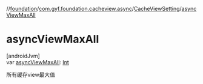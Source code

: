 //[foundation](../../../index.md)/[com.gyf.foundation.cacheview.async](../index.md)/[CacheViewSetting](index.md)/[asyncViewMaxAll](async-view-max-all.md)

# asyncViewMaxAll

[androidJvm]\
var [asyncViewMaxAll](async-view-max-all.md): [Int](https://kotlinlang.org/api/core/kotlin-stdlib/kotlin/-int/index.html)

所有缓存view最大值